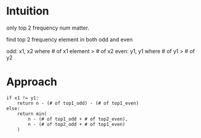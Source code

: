 # Intuition

only top 2 frequency num matter.

find top 2 frequency element in both odd and even

odd: x1, x2 where # of x1 element > # of x2
even: y1, y1 where # of y1 > # of y2

# Approach

```
if x1 != y1:
    return n - (# of top1_odd) - (# of top1_even)
else:
    return min(
        n - (# of top1_odd + # of top2_even),
        n - (# of top2_odd + # of top1_even)
    )
```